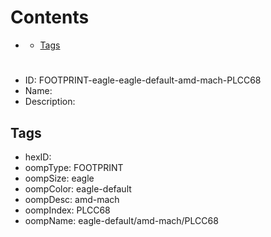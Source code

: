 



Contents
========

* [](#)
	* [Tags](#tags)

# 

- ID: FOOTPRINT-eagle-eagle-default-amd-mach-PLCC68
- Name: 
- Description: 

## Tags

- hexID: 
- oompType: FOOTPRINT
- oompSize: eagle
- oompColor: eagle-default
- oompDesc: amd-mach
- oompIndex: PLCC68
- oompName: eagle-default/amd-mach/PLCC68
